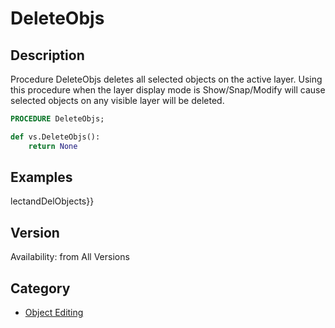 # DeleteObjs

## Description
Procedure DeleteObjs deletes all selected objects on the active layer. Using this procedure when the layer display mode is Show/Snap/Modify will cause selected objects on any visible layer will be deleted.

```pascal
PROCEDURE DeleteObjs;
```

```python
def vs.DeleteObjs():
    return None
```

## Examples
lectandDelObjects}}

## Version
Availability: from All Versions

## Category
* [Object Editing](../Categories/Object%20Editing.md)
